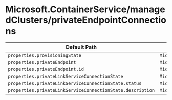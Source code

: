 # Microsoft.ContainerService/managedClusters/privateEndpointConnections

| Default Path | Alias |
|---|---|
| `properties.provisioningState` | `Microsoft.ContainerService/managedClusters/privateEndpointConnections/provisioningState` |
| `properties.privateEndpoint` | `Microsoft.ContainerService/managedClusters/privateEndpointConnections/privateEndpoint` |
| `properties.privateEndpoint.id` | `Microsoft.ContainerService/managedClusters/privateEndpointConnections/privateEndpoint.id` |
| `properties.privateLinkServiceConnectionState` | `Microsoft.ContainerService/managedClusters/privateEndpointConnections/privateLinkServiceConnectionState` |
| `properties.privateLinkServiceConnectionState.status` | `Microsoft.ContainerService/managedClusters/privateEndpointConnections/privateLinkServiceConnectionState.status` |
| `properties.privateLinkServiceConnectionState.description` | `Microsoft.ContainerService/managedClusters/privateEndpointConnections/privateLinkServiceConnectionState.description` |


